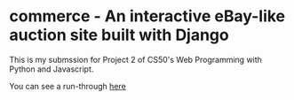 # commerce - An interactive eBay-like auction site built with Django

This is my submssion for Project 2 of CS50's Web Programming with Python and Javascript.

You can see a run-through [here](https://www.youtube.com/watch?v=rLX47ni5X8E)
